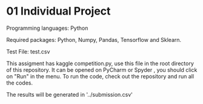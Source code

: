 # 01 Individual Project

Programming languages: Python

Required packages: Python, Numpy, Pandas, Tensorflow and Sklearn.

Test File: test.csv
 
This assigment has kaggle competition.py, use this file in the root directory of this repository. It can be opened on PyCharm or Spyder , you should click on "Run" in the menu. To run the code, check out the repository and run all the codes.

The results will be generated in '../submission.csv'
